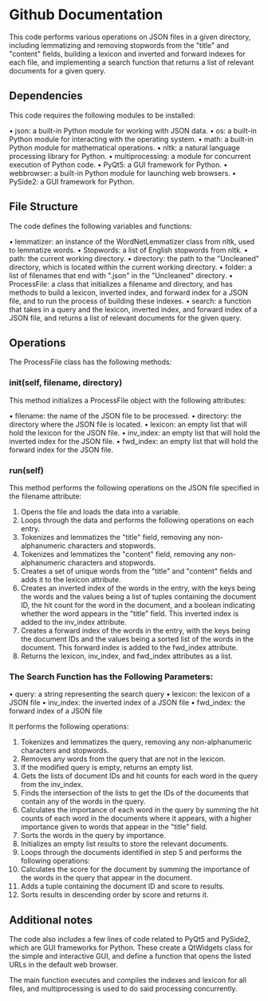 # Github Documentation

This code performs various operations on JSON files in a given directory, including lemmatizing and removing stopwords from the "title" and "content" fields, building a lexicon and inverted and forward indexes for each file, and implementing a search function that returns a list of relevant documents for a given query. 

## Dependencies

This code requires the following modules to be installed:

•	json: a built-in Python module for working with JSON data.
•	os: a built-in Python module for interacting with the operating system.
•	math: a built-in Python module for mathematical operations.
•	nltk: a natural language processing library for Python.
•	multiprocessing: a module for concurrent execution of Python code.
•	PyQt5: a GUI framework for Python.
•	webbrowser: a built-in Python module for launching web browsers.
•	PySide2: a GUI framework for Python.

## File Structure

The code defines the following variables and functions:

•	lemmatizer: an instance of the WordNetLemmatizer class from nltk, used to lemmatize words.
•	Stopwords: a list of English stopwords from nltk.
•	path: the current working directory.
•	directory: the path to the "Uncleaned" directory, which is located within the current working directory.
•	folder: a list of filenames that end with ".json" in the "Uncleaned" directory.
•	ProcessFile: a class that initializes a filename and directory, and has methods to build a lexicon, inverted index, and forward index for a JSON file, and to run the process of building these indexes.
•	search: a function that takes in a query and the lexicon, inverted index, and forward index of a JSON file, and returns a list of relevant documents for the given query.

## Operations

The ProcessFile class has the following methods:

### __init__(self, filename, directory)

This method initializes a ProcessFile object with the following attributes:

•	filename: the name of the JSON file to be processed.
•	directory: the directory where the JSON file is located.
•	lexicon: an empty list that will hold the lexicon for the JSON file.
•	inv_index: an empty list that will hold the inverted index for the JSON file.
•	fwd_index: an empty list that will hold the forward index for the JSON file.

### run(self)

This method performs the following operations on the JSON file specified in the filename attribute:

1.	Opens the file and loads the data into a variable.
2.	Loops through the data and performs the following operations on each entry.
1.	Tokenizes and lemmatizes the "title" field, removing any non-alphanumeric characters and stopwords.
2.	Tokenizes and lemmatizes the "content" field, removing any non-alphanumeric characters and stopwords.
3.	Creates a set of unique words from the "title" and "content" fields and adds it to the lexicon attribute.
4.	Creates an inverted index of the words in the entry, with the keys being the words and the values being a list of tuples containing the document ID, the hit count for the word in the document, and a boolean indicating whether the word appears in the "title" field. This inverted index is added to the inv_index attribute.
5.	Creates a forward index of the words in the entry, with the keys being the document IDs and the values being a sorted list of the words in the document. This forward index is added to the fwd_index attribute.
6. Returns the lexicon, inv_index, and fwd_index attributes as a list.

### The Search Function has the Following Parameters:

•	query: a string representing the search query
•	lexicon: the lexicon of a JSON file
•	inv_index: the inverted index of a JSON file
•	fwd_index: the forward index of a JSON file

It performs the following operations:

1.	Tokenizes and lemmatizes the query, removing any non-alphanumeric characters and stopwords.
2.	Removes any words from the query that are not in the lexicon.
3.	If the modified query is empty, returns an empty list.
4.	Gets the lists of document IDs and hit counts for each word in the query from the inv_index.
5.	Finds the intersection of the lists to get the IDs of the documents that contain any of the words in the query.
6.	Calculates the importance of each word in the query by summing the hit counts of each word in the documents where it appears, with a higher importance given to words that appear in the "title" field.
7.	Sorts the words in the query by importance.
8.	Initializes an empty list results to store the relevant documents.
9.	Loops through the documents identified in step 5 and performs the following operations:
1.	Calculates the score for the document by summing the importance of the words in the query that appear in the document.
2.	Adds a tuple containing the document ID and score to results.
10.	Sorts results in descending order by score and returns it.

## Additional notes

The code also includes a few lines of code related to PyQt5 and PySide2, which are GUI frameworks for Python. These create a QtWidgets class for the simple and interactive GUI, and define a function that opens the listed URLs in the default web browser. 

The main function executes and compiles the indexes and lexicon for all files, and multiprocessing is used to do said processing concurrently.


